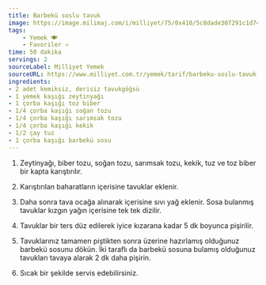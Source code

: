 ```yaml
---
title: Barbekü soslu tavuk
image: https://image.milimaj.com/i/milliyet/75/0x410/5c8dade307291c1d74042f48.jpg
tags:
    - Yemek 🍽️
    - Favoriler ⭐
time: 50 dakika
servings: 2
sourceLabel: Milliyet Yemek
sourceURL: https://www.milliyet.com.tr/yemek/tarif/barbeku-soslu-tavuk-tarifi-2602008
ingredients:
- 2 adet kemiksiz, derisiz tavukgöğsü
- 1 yemek kaşığı zeytinyağı
- 1 çorba kaşığı toz biber
- 1/4 çorba kaşığı soğan tozu
- 1/4 çorba kaşığı sarımsak tozu
- 1/4 çorba kaşığı kekik
- 1/2 çay tuz
- 1 çorba kaşığı barbekü sosu
---
```


1. Zeytinyağı, biber tozu, soğan tozu, sarımsak tozu, kekik, tuz ve toz biber bir kapta karıştırılır.

2. Karıştırılan baharatların içerisine tavuklar eklenir.

3. Daha sonra tava ocağa alınarak içerisine sıvı yağ eklenir. Sosa bulanmış tavuklar kızgın yağın içerisine tek tek dizilir.

4. Tavuklar bir ters düz edilerek iyice kızarana kadar 5 dk boyunca pişirilir.

5. Tavuklarınız tamamen piştikten sonra üzerine hazırlamış olduğunuz barbekü sosunu dökün. İki taraflı da barbekü sosuna bulamış olduğunuz tavukları tavaya alarak 2 dk daha pişirin.

6. Sıcak bir şekilde servis edebilirsiniz.
